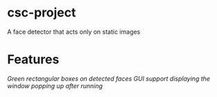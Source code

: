 # csc-project
A face detector that acts only on static images 
# Features #
*Green rectangular boxes on detected faces* 
*GUI support displaying the window popping up after running*
